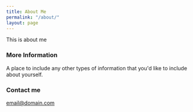 ```yaml
---
title: About Me
permalink: "/about/"
layout: page
---
```


This is about me

### More Information

A place to include any other types of information that you'd like to include about yourself.

### Contact me

[email@domain.com](mailto:email@domain.com)